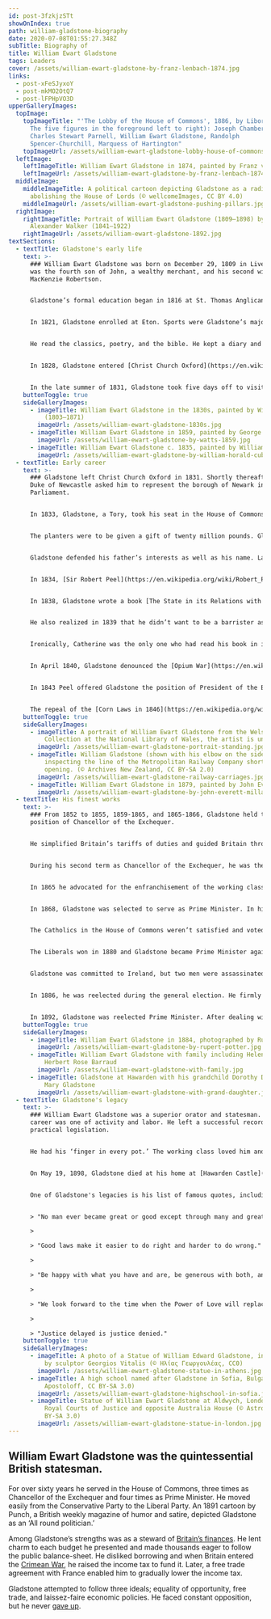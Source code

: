 ```yaml
---
id: post-3fzkjzSTt
showOnIndex: true
path: william-gladstone-biography
date: 2020-07-08T01:55:27.348Z
subTitle: Biography of
title: William Ewart Gladstone
tags: Leaders
cover: /assets/william-ewart-gladstone-by-franz-lenbach-1874.jpg
links:
  - post-xFeSJyxoY
  - post-mkMO2OtQ7
  - post-lFPHpVO3D
upperGalleryImages:
  topImage:
    topImageTitle: "'The Lobby of the House of Commons', 1886, by Liborio Prosperi.
      The five figures in the foreground left to right): Joseph Chamberlain,
      Charles Stewart Parnell, William Ewart Gladstone, Randolph
      Spencer-Churchill, Marquess of Hartington"
    topImageUrl: /assets/william-ewart-gladstone-lobby-house-of-commons.jpg
  leftImage:
    leftImageTitle: William Ewart Gladstone in 1874, painted by Franz von Lenbach
    leftImageUrl: /assets/william-ewart-gladstone-by-franz-lenbach-1874.jpg
  middleImage:
    middleImageTitle: A political cartoon depicting Gladstone as a radical bent on
      abolishing the House of Lords (© wellcomeImages, CC BY 4.0)
    middleImageUrl: /assets/william-ewart-gladstone-pushing-pillars.jpg
  rightImage:
    rightImageTitle: Portrait of William Ewart Gladstone (1809–1898) by Samuel
      Alexander Walker (1841–1922)
    rightImageUrl: /assets/william-ewart-gladstone-1892.jpg
textSections:
  - textTitle: Gladstone's early life
    text: >-
      ### William Ewart Gladstone was born on December 29, 1809 in Liverpool. He
      was the fourth son of John, a wealthy merchant, and his second wife, Ann
      MacKenzie Robertson.


      Gladstone’s formal education began in 1816 at St. Thomas Anglican Church in Seaforth, a church his father built. Reverend Mr. Rawson, an Evangelical Vicar, was imported from Cambridge to tutor him. Gladstone and eleven other boys were taught in the parsonage.


      In 1821, Gladstone enrolled at Eton. Sports were Gladstone’s major pursuits. In the spring of 1822, [Dr. Edward Craven Hawtrey](https://en.wikipedia.org/wiki/Edward_Craven_Hawtrey) came into his life and provided him with the incentive to learn and succeed. Gladstone became a voracious reader.


      He read the classics, poetry, and the bible. He kept a diary and recorded everything he read. His other interests included debating and writing for the [Eton Miscellany](https://archive.org/details/etonmiscellany01bouvuoft/page/n6), the school newspaper.


      In 1828, Gladstone entered [Christ Church Oxford](https://en.wikipedia.org/wiki/Christ_Church,_Oxford). His recreational pursuits were conversation and debating. He worked hard at his studies, focusing on the classics and mathematics.


      In the late summer of 1831, Gladstone took five days off to visit London. He listened to over fifty hours of debate in the House of Lords and perfected his talent as an orator. His oratorical skills served him well as he later became president of the [Oxford Union](https://en.wikipedia.org/wiki/Oxford_Union). He was a highly successful undergraduate which led to him earning a double first-class degree.
    buttonToggle: true
    sideGalleryImages:
      - imageTitle: William Ewart Gladstone in the 1830s, painted by William Henry Mote
          (1803–1871)
        imageUrl: /assets/william-ewart-gladstone-1830s.jpg
      - imageTitle: William Ewart Gladstone in 1859, painted by George Frederic Watts
        imageUrl: /assets/william-ewart-gladstone-by-watts-1859.jpg
      - imageTitle: William Ewart Gladstone c. 1835, painted by William Cubley
        imageUrl: /assets/william-ewart-gladstone-by-william-horald-cubley.jpg
  - textTitle: Early career
    text: >-
      ### Gladstone left Christ Church Oxford in 1831. Shortly thereafter, the
      Duke of Newcastle asked him to represent the borough of Newark in
      Parliament.


      In 1833, Gladstone, a Tory, took his seat in the House of Commons. His first speech was a response to the slave question. The proposed bill went through several stages, but, finally, a bill was introduced to gradually [abolish slavery](https://en.wikipedia.org/wiki/Slavery_Abolition_Act_1833), preceded by an intermediate stage designated as an apprenticeship to last seven years.


      The planters were to be given a gift of twenty million pounds. Gladstone’s father was a slave owner and the manager at his father’s [Demerara](https://en.wikipedia.org/wiki/Demerara) estate in the British West Indies was directly attacked. He was labeled as a murderer of slaves because the slaves were systematically worked to death in order to increase the crop.


      Gladstone defended his father’s interests as well as his name. Later, voters, newly enfranchised by[ the Reform Act of 1832](https://en.wikipedia.org/wiki/Reform_Act_1832), prompted Parliament to approve the Emancipation Act. Twenty million in compensation was given to the West Indian planters and a proscribed period of apprenticeship for slaves under age six. Abolitionists documented the continued abuses and were able to bring about slavery’s early demise. By August 1, 1838, slavery ended in the [British West Indies](https://en.wikipedia.org/wiki/British_West_Indies).


      In 1834, [Sir Robert Peel](https://en.wikipedia.org/wiki/Robert_Peel) became prime minister. He sent for Gladstone and offered him a Junior [Lordship of the Treasury](https://en.wikipedia.org/wiki/Lords_Commissioners_of_the_Treasury). The next year he gave him the more important post of Under-Secretary for the Colonies. This post was short-lived as an issue involving the Irish church came up and Peel was defeated. He resigned.


      In 1838, Gladstone wrote a book [The State in its Relations with the Church](https://archive.org/details/cu31924029446725/page/n8). The book was not highly regarded. Later, he blamed the ideas that he had set forth in his book on youthful ignorance.


      He also realized in 1839 that he didn’t want to be a barrister as he had thought in 1833 and had his name removed from the roster at Lincoln’s Inn. In that same year his thoughts turned to marriage. He renewed his acquaintance with [Catherine Glynne](https://en.wikipedia.org/wiki/Catherine_Gladstone), daughter of Sir Stephen Glynne of Hawarden. They married and over the next fifty-nine years they had eight children.


      Ironically, Catherine was the only one who had read his book in its entirety. The marriage gave him a secure base of personal happiness and established him in the aristocratic governing class of the time. He moved to Hawarden where he spent the rest of his life.


      In April 1840, Gladstone denounced the [Opium War](https://en.wikipedia.org/wiki/Opium_Wars) which [Henry Temple Palmerston](https://en.wikipedia.org/wiki/Henry_John_Temple,_3rd_Viscount_Palmerston), 3rd Viscount, had waged against China. The motivation for his speech was different than his speech in support of the West Indian sugar planters. Unlike slavery, Gladstone believed that England would be judged by God for its injustice towards China.


      In 1843 Peel offered Gladstone the position of President of the Board of Trade. He was responsible for the [Railways Act of 1844](https://en.wikipedia.org/wiki/Railway_Regulation_Act_1844). Public railroads had been in existence in Britain since 1825. Gladstone’s bill introduced unique regulation strategies, significant of which was the regulation of the newly invented electric telegraph lines that ran alongside the railroad.


      The repeal of the [Corn Laws in 1846](https://en.wikipedia.org/wiki/Corn_Laws) was Peel’s downfall. Insufficient attention had been given to the Irish potato blight and millions of lives were lost. Peel’s departure divided the conservatives. Gladstone took over and became known as a Peelite. His career in conjunction with a coalition of Whigs under the leadership of [Lord Aberdeen](https://en.wikipedia.org/wiki/George_Hamilton-Gordon,_4th_Earl_of_Aberdeen) would take a decided turn.
    buttonToggle: true
    sideGalleryImages:
      - imageTitle: A portrait of William Ewart Gladstone from the Welsh Portrait
          Collection at the National Library of Wales, the artist is unknown
        imageUrl: /assets/william-ewart-gladstone-portrait-standing.jpg
      - imageTitle: William Gladstone (shown with his elbow on the side of the wagon)
          inspecting the line of the Metropolitan Railway Company shortly before
          opening. (© Archives New Zealand, CC BY-SA 2.0)
        imageUrl: /assets/william-ewart-gladstone-railway-carriages.jpg
      - imageTitle: William Ewart Gladstone in 1879, painted by John Everett Millais
        imageUrl: /assets/william-ewart-gladstone-by-john-everett-millais.jpg
  - textTitle: His finest works
    text: >-
      ### From 1852 to 1855, 1859-1865, and 1865-1866, Gladstone held the
      position of Chancellor of the Exchequer.


      He simplified Britain’s tariffs of duties and guided Britain through the [Crimean War](https://en.wikipedia.org/wiki/Crimean_War) in 1853-1856. Rather than borrow money to fund the war, he raised the income tax.


      During his second term as Chancellor of the Exchequer, he was the leader of the Liberal Party and with the help of [Richard Cobden](https://en.wikipedia.org/wiki/Richard_Cobden), he was able to secure a free trade treaty with France which resulted in the gradual reduction of the income tax.


      In 1865 he advocated for the enfranchisement of the working classes in the towns. His reform bill was rejected by a small faction in the Liberal Party. [Benjamin Disraeli](https://en.wikipedia.org/wiki/Benjamin_Disraeli) and the Conservatives saw an opening and got the [Second Reform Act of 1867](https://en.wikipedia.org/wiki/Reform_Act_1867) passed.


      In 1868, Gladstone was selected to serve as Prime Minister. In his first session, he disestablished and disendowed the State Church in Ireland, reformed the rights of the Irish tenant, established a system of national education, and passed the [Ballot Act](https://en.wikipedia.org/wiki/Ballot_Act_1872). Also, he introduced a bill to improve the condition of university education in Ireland.


      The Catholics in the House of Commons weren’t satisfied and voted against it. The Conservatives won the majority. In 1874, Gladstone resigned.


      The Liberals won in 1880 and Gladstone became Prime Minister again. He faced an impending war in the Sudan and South Africa, agrarian revolution in Ireland, and the uncompromising actions of the Home Rule party in the House of Commons. The Conservative Party finally cooperated with Gladstone and he was able to get through a few reforms.


      Gladstone was committed to Ireland, but two men were assassinated in Dublin. He was slow to respond when military help was requested in the Sudan and [General Gordon](https://en.wikipedia.org/wiki/Charles_George_Gordon) was murdered in Khartoum. The Conservatives and Irish members rejected a clause in the budget and Gladstone’s government was defeated and he resigned.


      In 1886, he was reelected during the general election. He firmly believed that the Irish people were in favor of Home Rule, but his own party split on the issue and Gladstone was defeated at the next general election.


      In 1892, Gladstone was reelected Prime Minister. After dealing with obstructionists, a Home Rule bill was passed in the House of Commons, but it was defeated in the House of Lords. Deeply frustrated, he resigned in 1894. He was eighty-four years old.
    buttonToggle: true
    sideGalleryImages:
      - imageTitle: William Ewart Gladstone in 1884, photographed by Rupert Potter
        imageUrl: /assets/william-ewart-gladstone-by-rupert-potter.jpg
      - imageTitle: William Ewart Gladstone with family including Helen Gladstone by
          Herbert Rose Barraud
        imageUrl: /assets/william-ewart-gladstone-with-family.jpg
      - imageTitle: Gladstone at Hawarden with his grandchild Dorothy Drew, daughter of
          Mary Gladstone
        imageUrl: /assets/william-ewart-gladstone-with-grand-daughter.jpg
  - textTitle: Gladstone's legacy
    text: >-
      ### William Ewart Gladstone was a superior orator and statesman. His
      career was one of activity and labor. He left a successful record of
      practical legislation.


      He had his ‘finger in every pot.’ The working class loved him and nicknamed him ‘The People’s William.’ His accomplishments in the world of finances and his style of campaigning in Midlothian set the standard for generations to come.


      On May 19, 1898, Gladstone died at his home at [Hawarden Castle](https://en.wikipedia.org/wiki/Hawarden_Castle_(18th_century)) and was buried in [Westminster Abbey](https://en.wikipedia.org/wiki/Westminster_Abbey). On June 14, 1900, his wife died and was interred there by his side.


      One of Gladstone's legacies is his list of famous quotes, including:


      > "No man ever became great or good except through many and great mistakes."

      >

      > "Good laws make it easier to do right and harder to do wrong."

      >

      > "Be happy with what you have and are, be generous with both, and you won't have to hunt for happiness."

      >

      > "We look forward to the time when the Power of Love will replace the Love of Power. Then will our world know the blessings of peace."

      >

      > "Justice delayed is justice denied."
    buttonToggle: true
    sideGalleryImages:
      - imageTitle: A photo of a Statue of William Edward Gladstone, in Athens, Greece,
          by sculptor Georgios Vitalis (© Ηλίας Γεωργουλέας, CC0)
        imageUrl: /assets/william-ewart-gladstone-statue-in-athens.jpg
      - imageTitle: A high school named after Gladstone in Sofia, Bulgaria (©
          Apostoloff, CC BY-SA 3.0)
        imageUrl: /assets/william-ewart-gladstone-highschool-in-sofia.jpg
      - imageTitle: Statue of William Ewart Gladstone at Aldwych, London, near to the
          Royal Courts of Justice and opposite Australia House (© Astrotrain, CC
          BY-SA 3.0)
        imageUrl: /assets/william-ewart-gladstone-statue-in-london.jpg
---
```

## William Ewart Gladstone was the quintessential British statesman.

For over sixty years he served in the House of Commons, three times as Chancellor of the Exchequer and four times as Prime Minister. He moved easily from the Conservative Party to the Liberal Party. An 1891 cartoon by Punch, a British weekly magazine of humor and satire, depicted Gladstone as an ‘All round politician.’

Among Gladstone’s strengths was as a steward of [Britain’s finances](/william-gladstone-biography#2). He lent charm to each budget he presented and made thousands eager to follow the public balance-sheet. He disliked borrowing and when Britain entered the [Crimean War](/british-history-timeline#5), he raised the income tax to fund it. Later, a free trade agreement with France enabled him to gradually lower the income tax.

Gladstone attempted to follow three ideals; equality of opportunity, free trade, and laissez-faire economic policies. He faced constant opposition, but he never [gave up](/william-gladstone-biography#4).